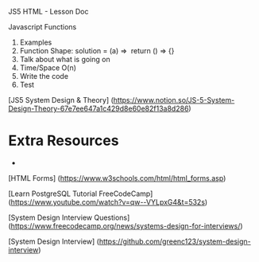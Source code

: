 JS5 HTML - Lesson Doc

Javascript Functions

1.	Examples
2.	Function Shape: solution = (a) =>  return () => {}
3.	Talk about what is going on
4.	Time/Space O(n)
5.	Write the code
6.	Test

[JS5 System Design & Theory]
(https://www.notion.so/JS-5-System-Design-Theory-67e7ee647a1c429d8e60e82f13a8d286)


# Extra Resources
-

[HTML Forms]
(https://www.w3schools.com/html/html_forms.asp)

[Learn PostgreSQL Tutorial FreeCodeCamp]
(https://www.youtube.com/watch?v=qw--VYLpxG4&t=532s)

[System Design Interview Questions]
(https://www.freecodecamp.org/news/systems-design-for-interviews/)

[System Design Interview]
(https://github.com/greenc123/system-design-interview)
